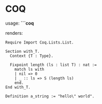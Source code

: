 # COQ

usage: **\`\`\`coq**

renders:

```coq
Require Import Coq.Lists.List.

Section with_T.
  Context {T : Type}.

  Fixpoint length (ls : list T) : nat :=
    match ls with
    | nil => 0
    | _ :: ls => S (length ls)
    end.
End with_T.

Definition a_string := "hello\" world".
